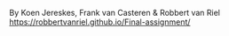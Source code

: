 By Koen Jereskes, Frank van Casteren & Robbert van Riel
https://robbertvanriel.github.io/Final-assignment/
